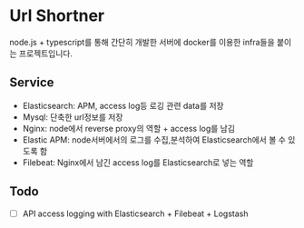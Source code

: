 # Url Shortner
node.js + typescript를 통해 간단히 개발한 서버에 docker를 이용한 infra들을 붙이는 프로젝트입니다.

## Service
- Elasticsearch: APM, access log등 로깅 관련 data를 저장
- Mysql: 단축한 url정보를 저장
- Nginx: node에서 reverse proxy의 역할 + access log를 남김
- Elastic APM: node서버에서의 로그를 수집,분석하여 Elasticsearch에서 볼 수 있도록 함
- Filebeat: Nginx에서 남긴 access log를 Elasticsearch로 넣는 역할

## Todo
- [ ] API access logging with Elasticsearch + Filebeat + Logstash
